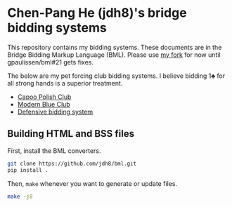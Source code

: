 Chen-Pang He (jdh8)'s bridge bidding systems
============================================
This repository contains my bidding systems.  These documents are in the Bridge
Bidding Markup Language (BML).  Please use [my fork][fork] for now until
gpaulissen/bml#21 gets fixes.

[fork]: https://github.com/jdh8/bml

The below are my pet forcing club bidding systems.  I believe bidding 1♣ for
all strong hands is a superior treatment.

- [Capoo Polish Club](https://jdh8.github.io/bridge-systems/wj.htm)
- [Modern Blue Club](https://jdh8.github.io/bridge-systems/blue.htm)
- [Defensive bidding system](https://jdh8.github.io/bridge-systems/defense.htm)

Building HTML and BSS files
---------------------------

First, install the BML converters.

```sh
git clone https://github.com/jdh8/bml.git
pip install .
```

Then, `make` whenever you want to generate or update files.

```sh
make -j8
```

